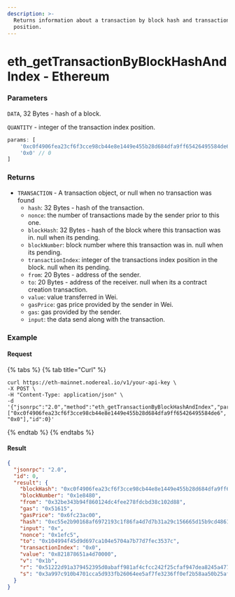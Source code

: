 ```yaml
---
description: >-
  Returns information about a transaction by block hash and transaction index
  position.
---
```


# eth\_getTransactionByBlockHashAndIndex - Ethereum

### Parameters

`DATA`, 32 Bytes - hash of a block.

`QUANTITY` - integer of the transaction index position.

```javascript
params: [ 
    '0xc0f4906fea23cf6f3cce98cb44e8e1449e455b28d684dfa9ff65426495584de6', 
    '0x0' // 0 
]
```

###

### Returns

* `TRANSACTION` - A transaction object, or null when no transaction was found
  * `hash`: 32 Bytes - hash of the transaction.
  * `nonce`: the number of transactions made by the sender prior to this one.
  * `blockHash`: 32 Bytes - hash of the block where this transaction was in. null when its pending.
  * `blockNumber`: block number where this transaction was in. null when its pending.
  * `transactionIndex`: integer of the transactions index position in the block. null when its pending.
  * `from`: 20 Bytes - address of the sender.
  * `to`: 20 Bytes - address of the receiver. null when its a contract creation transaction.
  * `value`: value transferred in Wei.
  * `gasPrice`: gas price provided by the sender in Wei.
  * `gas`: gas provided by the sender.
  * `input`: the data send along with the transaction.

### Example

#### Request

{% tabs %}
{% tab title="Curl" %}
```
curl https://eth-mainnet.nodereal.io/v1/your-api-key \
-X POST \
-H "Content-Type: application/json" \
-d '{"jsonrpc":"2.0","method":"eth_getTransactionByBlockHashAndIndex","params":["0xc0f4906fea23cf6f3cce98cb44e8e1449e455b28d684dfa9ff65426495584de6", "0x0"],"id":0}'
```


{% endtab %}
{% endtabs %}

#### Result

```json
{
  "jsonrpc": "2.0",
  "id": 0,
  "result": {
    "blockHash": "0xc0f4906fea23cf6f3cce98cb44e8e1449e455b28d684dfa9ff65426495584de6",
    "blockNumber": "0x1e8480",
    "from": "0x32be343b94f860124dc4fee278fdcbd38c102d88",
    "gas": "0x51615",
    "gasPrice": "0x6fc23ac00",
    "hash": "0xc55e2b90168af6972193c1f86fa4d7d7b31a29c156665d15b9cd48618b5177ef",
    "input": "0x",
    "nonce": "0x1efc5",
    "to": "0x104994f45d9d697ca104e5704a7b77d7fec3537c",
    "transactionIndex": "0x0",
    "value": "0x821878651a4d70000",
    "v": "0x1b",
    "r": "0x51222d91a379452395d0abaff981af4cfcc242f25cfaf947dea8245a477731f9",
    "s": "0x3a997c910b4701cca5d933fb26064ee5af7fe3236ff0ef2b58aa50b25aff8ca5"
  }
}
```



